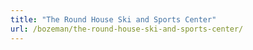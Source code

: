```yaml
---
title: "The Round House Ski and Sports Center"
url: /bozeman/the-round-house-ski-and-sports-center/
---
```

